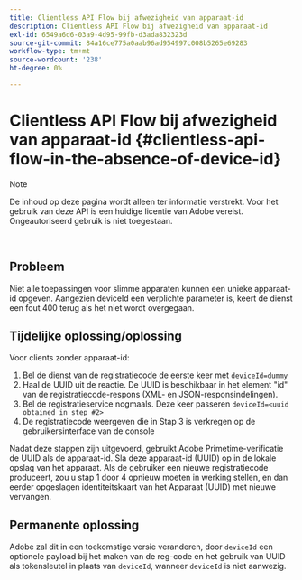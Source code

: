 ```yaml
---
title: Clientless API Flow bij afwezigheid van apparaat-id
description: Clientless API Flow bij afwezigheid van apparaat-id
exl-id: 6549a6d6-03a9-4d95-99fb-d3ada832323d
source-git-commit: 84a16ce775a0aab96ad954997c008b5265e69283
workflow-type: tm+mt
source-wordcount: '238'
ht-degree: 0%

---
```


# Clientless API Flow bij afwezigheid van apparaat-id {#clientless-api-flow-in-the-absence-of-device-id}

>[!NOTE]
>
>De inhoud op deze pagina wordt alleen ter informatie verstrekt. Voor het gebruik van deze API is een huidige licentie van Adobe vereist. Ongeautoriseerd gebruik is niet toegestaan.

</br>


## Probleem

Niet alle toepassingen voor slimme apparaten kunnen een unieke apparaat-id opgeven.  Aangezien deviceId een verplichte parameter is, keert de dienst een fout 400 terug als het niet wordt overgegaan.


## Tijdelijke oplossing/oplossing

Voor clients zonder apparaat-id:

1. Bel de dienst van de registratiecode de eerste keer met `deviceId=dummy`
1. Haal de UUID uit de reactie. De UUID is beschikbaar in het element &quot;id&quot; van de registratiecode-respons (XML- en JSON-responsindelingen).
1. Bel de registratieservice nogmaals. Deze keer passeren `deviceId=<uuid obtained in step #2>`
1. De registratiecode weergeven die in Stap 3 is verkregen op de gebruikersinterface van de console


Nadat deze stappen zijn uitgevoerd, gebruikt Adobe Primetime-verificatie de UUID als de apparaat-id. Sla deze apparaat-id (UUID) op in de lokale opslag van het apparaat. Als de gebruiker een nieuwe registratiecode produceert, zou u stap 1 door 4 opnieuw moeten in werking stellen, en dan eerder opgeslagen identiteitskaart van het Apparaat (UUID) met nieuwe vervangen.



## Permanente oplossing

Adobe zal dit in een toekomstige versie veranderen, door `deviceId` een optionele payload bij het maken van de reg-code en het gebruik van UUID als tokensleutel in plaats van `deviceId`, wanneer `deviceId` is niet aanwezig.

<!--
## Related Information

- [Clientless API Reference](/help/authentication/rest-api-reference.md)
-->

